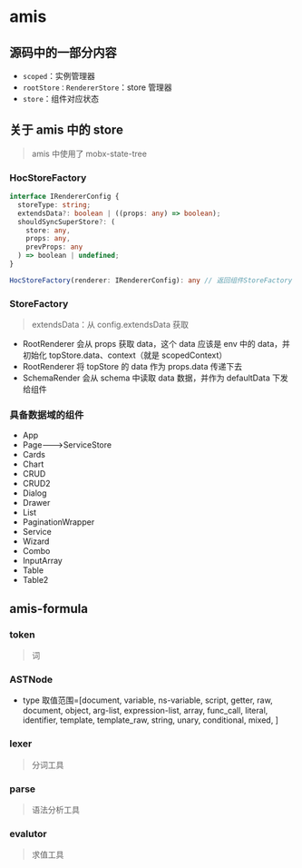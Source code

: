 # amis

## 源码中的一部分内容

- `scoped`：实例管理器
- `rootStore：RendererStore`：store 管理器
- `store`：组件对应状态

## 关于 amis 中的 store

> amis 中使用了 mobx-state-tree

### HocStoreFactory

```typescript
interface IRendererConfig {
  storeType: string;
  extendsData?: boolean | ((props: any) => boolean);
  shouldSyncSuperStore?: (
    store: any,
    props: any,
    prevProps: any
  ) => boolean | undefined;
}

HocStoreFactory(renderer: IRendererConfig): any // 返回组件StoreFactory
```

### StoreFactory

> extendsData：从 config.extendsData 获取

- RootRenderer 会从 props 获取 data，这个 data 应该是 env 中的 data，并初始化 topStore.data、context（就是 scopedContext）
- RootRenderer 将 topStore 的 data 作为 props.data 传递下去
- SchemaRender 会从 schema 中读取 data 数据，并作为 defaultData 下发给组件

### 具备数据域的组件

- App
- Page--->ServiceStore
- Cards
- Chart
- CRUD
- CRUD2
- Dialog
- Drawer
- List
- PaginationWrapper
- Service
- Wizard
- Combo
- InputArray
- Table
- Table2

## amis-formula

### token

> 词

### ASTNode

- type 取值范围=[document, variable, ns-variable, script, getter, raw, document, object, arg-list, expression-list, array, func_call, literal, identifier, template, template_raw, string, unary, conditional, mixed, ]

### lexer

> 分词工具

### parse

> 语法分析工具

### evalutor

> 求值工具
